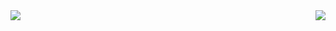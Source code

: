 <!-- 

### Hi there 👋

-->

<img align="left" src="https://github-readme-stats.vercel.app/api?username=dongzl&show_icons=true&include_all_commits=true&hide_border=true" />

<img align="right" src="https://github-readme-stats.vercel.app/api/top-langs/?username=dongzl&layout=compact&langs_count=10&hide=html,javascript,css,freemarker" />

<!-- 
<a href="https://github.com/dongzl">
  <img align="left" height=170px src="https://github-readme-stats.vercel.app/api?username=dongzl&show_icons=true&count_private=true" />
</a>
<a href="https://github.com/dongzl">
  <img align="left" height=170px src="https://github-readme-stats.vercel.app/api/top-langs/?username=dongzl&layout=compact&langs_count=10&hide=html,javascript,css,freemarker" />
</a>

-->

<!--
**dongzl/dongzl** is a ✨ _special_ ✨ repository because its `README.md` (this file) appears on your GitHub profile.

Here are some ideas to get you started:

- 🔭 I’m currently working on ...
- 🌱 I’m currently learning ...
- 👯 I’m looking to collaborate on ...
- 🤔 I’m looking for help with ...
- 💬 Ask me about ...
- 📫 How to reach me: ...
- 😄 Pronouns: ...
- ⚡ Fun fact: ...
-->
